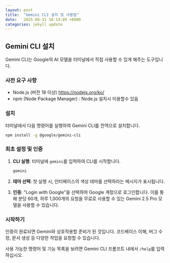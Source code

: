 ```yaml
---
layout: post
title:  "Gemini CLI 설치 및 사용법"
date:   2025-08-31 10:14:09 +0900
categories: jekyll update
---
```


## Gemini CLI 설치

Gemini CLI는 Google의 AI 모델을 터미널에서 직접 사용할 수 있게 해주는 도구입니다.

### 사전 요구 사항

-   Node.js (버전 18 이상) <https://nodejs.org/ko/>
-   npm (Node Package Manager) : Node.js 설치시 이용할수 있음

### 설치

터미널에서 다음 명령어를 실행하여 Gemini CLI를 전역으로 설치합니다.

```bash
npm install -g @google/gemini-cli
```

### 최초 설정 및 인증

1.  **CLI 실행**: 터미널에 `gemini`를 입력하여 CLI를 시작합니다.

    ```bash
    gemini
    ```

2.  **테마 선택**: 첫 실행 시, 인터페이스의 색상 테마를 선택하라는 메시지가 표시됩니다.

3.  **인증**: "Login with Google"을 선택하여 Google 계정으로 로그인합니다. 이를 통해 분당 60개, 하루 1,000개의 요청을 무료로 사용할 수 있는 Gemini 2.5 Pro 모델을 사용할 수 있습니다.

### 시작하기

인증이 완료되면 Gemini와 상호작용할 준비가 된 것입니다. 코드베이스 이해, 버그 수정, 문서 생성 등 다양한 작업을 요청할 수 있습니다.

사용 가능한 명령어 및 기능 목록을 보려면 Gemini CLI 프롬프트 내에서 `/help`를 입력하십시오.
